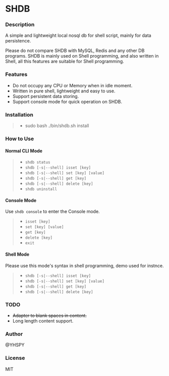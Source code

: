# SHDB

### Description
A simple and lightweight local nosql db for shell script, mainly for data persistence.

Please do not compare SHDB with MySQL, Redis and any other DB programs. SHDB is mainly used on Shell programming, and also written in Shell, all this features are suitable for Shell programming.


### Features

* Do not occupy any CPU or Memory when in idle moment.
* Written in pure shell, lightweight and easy to use.
* Support persistent data storing.
* Support console mode for quick operation on SHDB.

### Installation

>* sudo bash ./bin/shdb.sh install

### How to Use

#### Normal CLI Mode
>* `shdb status`
>* `shdb [-s|--shell] isset [key]`
>* `shdb [-s|--shell] set [key] [value]`
>* `shdb [-s|--shell] get [key]`
>* `shdb [-s|--shell] delete [key]`
>* `shdb uninstall`

#### Console Mode

Use `shdb console` to enter the Console mode.

>* `isset [key]`
>* `set [key] [value]`
>* `get [key]`
>* `delete [key]`
>* `exit`

#### Shell Mode

Please use this mode's syntax in shell programming, demo used for instnce.

>* `shdb [-s|--shell] isset [key]`
>* `shdb [-s|--shell] set [key] [value]`
>* `shdb [-s|--shell] get [key]`
>* `shdb [-s|--shell] delete [key]`

### TODO
* ~~Adapter to blank spaces in content.~~
* Long length content support.

### Author
@YHSPY

### License
MIT
